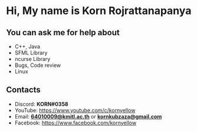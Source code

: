 # Hi, My name is Korn Rojrattanapanya

## You can ask me for help about
- C++, Java
- SFML Library
- ncurse Library
- Bugs, Code review
- Linux

## Contacts
- Discord: **KORN#0358**
- YouTube: https://www.youtube.com/c/kornyellow
- Email: **64010009@kmitl.ac.th** or **kornkubzaza@gmail.com**
- Facebook: https://www.facebook.com/kornyellow
